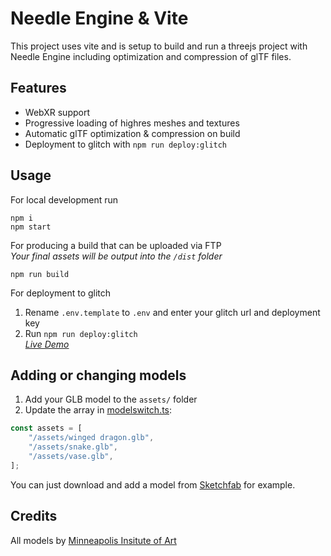 
# Needle Engine & Vite

This project uses vite and is setup to build and run a threejs project with Needle Engine including optimization and compression of glTF files.

## Features

- WebXR support
- Progressive loading of highres meshes and textures
- Automatic glTF optimization & compression on build
- Deployment to glitch with `npm run deploy:glitch` 


## Usage

For local development run
```
npm i
npm start
```

For producing a build that can be uploaded via FTP  
*Your final assets will be output into the `/dist` folder*
```
npm run build
```


For deployment to glitch  
1) Rename `.env.template` to `.env` and enter your glitch url and deployment key
2) Run `npm run deploy:glitch`  
*[Live Demo](https://grove-hospitable-stove.glitch.me/ )*


## Adding or changing models

1) Add your GLB model to the `assets/` folder
2) Update the array in [modelswitch.ts](./src/modelswitch.ts):
```ts
const assets = [
    "/assets/winged dragon.glb",
    "/assets/snake.glb",
    "/assets/vase.glb",
];
```
You can just download and add a model from [Sketchfab](https://sketchfab.com/) for example.


## Credits
All models by [Minneapolis Insitute of Art](https://sketchfab.com/artsmia)
